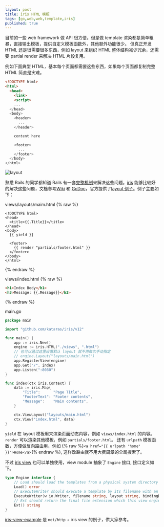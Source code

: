 ```yaml
---
layout: post
title: iris HTML 模板
tags: [go,web,web,template,iris]
published: true
---
```


目前的一些 web framework 做 API 很方便，但是做 template 渲染都是简单粗暴，直接输出模板，提供自定义模板函数外，其他额外功能很少。
但真正开发 HTML 还是很需要很多东西，例如 layout 来组织 HTML 整体结构减少冗余，还需要 partial render 来解决 HTML 片段复用。

例如下面典型 HTML，基本每个页面都需要这些东西，如果每个页面都复制完整 HTML 简直是灾难。

```html
<!DOCTYPE html>
<html>
  <head>
    <link>
    <script>
    ...
  </head>
  <body>
    <header>
      ...
    </header>

    content here

    <footer>
      ...
    </footer>
  </body>
</html>
```
![layout]({{site.url}}/images/2021-03-26/layout.svg)

熟悉 Rails 的同学都知道 Rails 有一套[完整机制](https://guides.rubyonrails.org/layouts_and_rendering.html)来解决这些问题。[iris](https://github.com/kataras/iris) 能够比较好的解决这些问题，文档参考[Wiki](https://github.com/kataras/iris/wiki/View) 和 [GoDoc](https://pkg.go.dev/github.com/kataras/iris/view)，官方提供了[layout 例子](https://github.com/kataras/iris/tree/master/_examples/view/layout/html)。例子主要如下：

views/layouts/maim.html
{% raw %}
```
<!DOCTYPE html>
<head>
  <title>{{.Title}}</title>
</head>
<body>
  {{ yield }}

  <footer>
    {{ render "partials/footer.html" }}
  </footer>
</body>
</html>
```
{% endraw %}

views/index.html
{% raw %}
```html
<h1>Index Body</h1>
<h3>Message: {{.Message}}</h3>
```
{% endraw %}

main.go
```go
package main

import "github.com/kataras/iris/v12"

func main() {
    app := iris.New()
    engine := iris.HTML("./views", ".html")
    // 也可以通过这里设置默认 layout 就不用每次手动指定
    // engine.Layout("layouts/main.html")
    app.RegisterView(engine)
    app.Get("/", index)
    app.Listen(":8080")
}

func index(ctx iris.Context) {
    data := iris.Map{
        "Title":      "Page Title",
        "FooterText": "Footer contents",
        "Message":    "Main contents",
    }

    ctx.ViewLayout("layouts/main.html")
    ctx.View("index.html", data)
}
```

`yield` 在 layout 模板用来渲染页面动态内容，例如 `views/index.html` 的内容。`render` 可以渲染其他模板，例如 `partials/footer.html`。
还有 `urlpath` 模板函数，方便做反向路由用，例如 {% raw %}`<a href="{{ urlpath "home" }}">Home</a>`{% endraw %}, 这样改路由就不用大费周章的全局搜索了。


不过 [iris view](https://pkg.go.dev/github.com/kataras/iris/view) 也可以单独使用，view module 抽象了 `Engine` 接口, 接口定义如下。

```go
type Engine interface {
    // Load should load the templates from a physical system directory or by an embedded one (assets/go-bindata).
    Load() error
    // ExecuteWriter should execute a template by its filename with an optional layout and bindingData.
    ExecuteWriter(w io.Writer, filename string, layout string, bindingData interface{}) error
    // Ext should return the final file extension which this view engine is responsible to render.
    Ext() string
}
```

[iris-view-example](https://github.com/bastengao/iris-view-example) 是 `net/http` + iris view 的例子，供大家参考。
